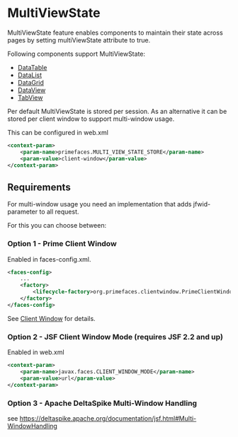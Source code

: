 # MultiViewState

MultiViewState feature enables components to maintain their state across pages by setting multiViewState attribute to true. 

Following components support MultiViewState:

- [DataTable](/components/datatable.md)
- [DataList](/components/datalist.md)
- [DataGrid](/components/datagrid.md)
- [DataView](/components/dataview.md)
- [TabView](/components/tabview.md)

Per default MultiViewState is stored per session. As an alternative it can be stored per client window to support multi-window usage.

This can be configured in web.xml
```xml
<context-param>
    <param-name>primefaces.MULTI_VIEW_STATE_STORE</param-name>
    <param-value>client-window</param-value>
</context-param>
```

## Requirements

For multi-window usage you need an implementation that adds jfwid-parameter to all request.

For this you can choose between: 

### Option 1 - Prime Client Window
Enabled in faces-config.xml.
```xml
<faces-config>
    ...
    <factory>
        <lifecycle-factory>org.primefaces.clientwindow.PrimeClientWindowLifecycleFactory</lifecycle-factory>
    </factory>
</faces-config>
```

See [Client Window](client.md) for details.

### Option 2 - JSF Client Window Mode (requires JSF 2.2 and up)
Enabled in web.xml
```xml
<context-param>
    <param-name>javax.faces.CLIENT_WINDOW_MODE</param-name>
    <param-value>url</param-value>
</context-param>
```
### Option 3 - Apache DeltaSpike Multi-Window Handling
see https://deltaspike.apache.org/documentation/jsf.html#Multi-WindowHandling 